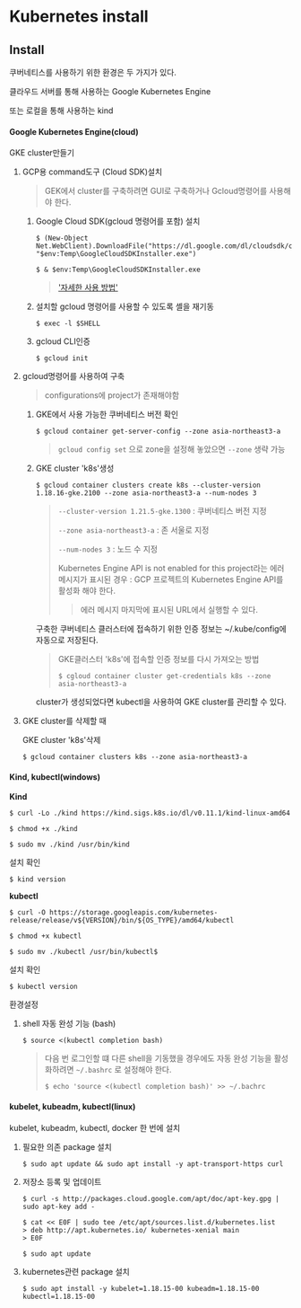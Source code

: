 # Kubernetes install

## Install

쿠버네티스를 사용하기 위한 환경은 두 가지가 있다.

클라우드 서버를 통해 사용하는 Google Kubernetes Engine

또는 로컬을 통해 사용하는 kind



#### Google Kubernetes Engine(cloud)

GKE cluster만들기

1. GCP용 command도구 (Cloud SDK)설치

   > GEK에서 cluster를 구축하려면 GUI로 구축하거나 Gcloud명령어를 사용해야 한다.

   1. Google Cloud SDK(gcloud 명령어를 포함) 설치

      ```
      $ (New-Object Net.WebClient).DownloadFile("https://dl.google.com/dl/cloudsdk/channels/rapid/GoogleCloudSDKInstaller.exe", "$env:Temp\GoogleCloudSDKInstaller.exe")
      ```

      ```
      $ & $env:Temp\GoogleCloudSDKInstaller.exe
      ```

      > ['자세한 사용 방법'](https://cloud.google.com/sdk/docs/quickstarts) 

   2. 설치할 gcloud 명령어를 사용할 수 있도록 셸을 재기동

      ```
      $ exec -l $SHELL
      ```

   3. gcloud  CLI인증

      ```
      $ gcloud init
      ```
      
   
2. gcloud명령어를 사용하여 구축

   > configurations에 project가 존재해야함

   1. GKE에서 사용 가능한 쿠버네티스 버전 확인

      ```
      $ gcloud container get-server-config --zone asia-northeast3-a
      ```

      > `gcloud config set` 으로 zone을 설정해 놓았으면 `--zone` 생략 가능
      
   2. GKE cluster 'k8s'생성

      ```
      $ gcloud container clusters create k8s --cluster-version 1.18.16-gke.2100 --zone asia-northeast3-a --num-nodes 3
      ```
      
      > `--cluster-version 1.21.5-gke.1300` : 쿠버네티스 버전 지정
      >
      > `--zone asia-northeast3-a` : 존 서울로 지정
      >
      > `--num-nodes 3` : 노드 수 지정
      >
      > Kubernetes Engine API is not enabled for this project라는 에러 메시지가 표시된 경우 : GCP 프로젝트의 Kubernetes Engine API를 활성화 해야 한다. 
      >
      > > 에러 메시지 마지막에 표시된 URL에서 실행할 수 있다.
      
      구축한 쿠버네티스 클러스터에 접속하기 위한 인증 정보는 ~/.kube/config에 자동으로 저장된다.
      
      > GKE클러스터 'k8s'에 접속할 인증 정보를 다시 가져오는 방법
      >
      > ```
      > $ cgloud container cluster get-credentials k8s --zone asia-northeast3-a
      > ```
      
      cluster가 생성되었다면 kubectl을 사용하여 GKE cluster를 관리할 수 있다.

3. GKE cluster를 삭제할 때

   GKE cluster 'k8s'삭제

   ```
   $ gcloud container clusters k8s --zone asia-northeast3-a
   ```



#### Kind, kubectl(windows)

**Kind**

```
$ curl -Lo ./kind https://kind.sigs.k8s.io/dl/v0.11.1/kind-linux-amd64
```

```
$ chmod +x ./kind
```

```
$ sudo mv ./kind /usr/bin/kind
```



설치 확인

```
$ kind version
```



**kubectl**

```
$ curl -O https://storage.googleapis.com/kubernetes-release/release/v${VERSION}/bin/${OS_TYPE}/amd64/kubectl
```

```
$ chmod +x kubectl
```

```
$ sudo mv ./kubectl /usr/bin/kubectl$ 
```



설치 확인

```
$ kubectl version
```



환경설정

1. shell 자동 완성 기능 (bash)

   ```
   $ source <(kubectl completion bash)
   ```

   > 다음 번 로그인할 떄 다른 shell을 기동했을 경우에도 자동 완성 기능을 활성화하려면 `~/.bashrc` 로 설정해야 한다.
   >
   > ```
   > $ echo 'source <(kubectl completion bash)' >> ~/.bachrc
   > ```







#### kubelet, kubeadm, kubectl(linux)

kubelet, kubeadm, kubectl, docker 한 번에 설치

1. 필요한 의존 package 설치

   ```
   $ sudo apt update && sudo apt install -y apt-transport-https curl
   ```

2. 저장소 등록 및 업데이트

   ```
   $ curl -s http://packages.cloud.google.com/apt/doc/apt-key.gpg | sudo apt-key add -
   ```

   ```
   $ cat << E0F | sudo tee /etc/apt/sources.list.d/kubernetes.list
   > deb http://apt.kubernetes.io/ kubernetes-xenial main
   > E0F
   ```

   ```
   $ sudo apt update
   ```

3. kubernetes관련 package 설치

   ```
   $ sudo apt install -y kubelet=1.18.15-00 kubeadm=1.18.15-00 kubectl=1.18.15-00
   ```

   

